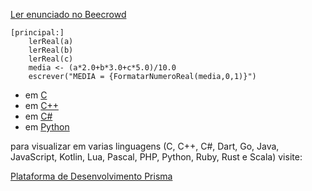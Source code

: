 [Ler enunciado no Beecrowd](https://www.beecrowd.com.br/judge/en/problems/view/1006)

``` 
[principal:]
    lerReal(a)
    lerReal(b)
    lerReal(c)
    media <- (a*2.0+b*3.0+c*5.0)/10.0
    escrever("MEDIA = {FormatarNumeroReal(media,0,1)}")
```

- em [C](https://www.prisma.dev.br/tela-demo-transpilado.html?idDemo=6&idTarget=1)
- em [C++](https://www.prisma.dev.br/tela-demo-transpilado.html?idDemo=6&idTarget=2)
- em [C#](https://www.prisma.dev.br/tela-demo-transpilado.html?idDemo=6&idTarget=3)
- em [Python](https://www.prisma.dev.br/tela-demo-transpilado.html?idDemo=6&idTarget=12)

para visualizar em varias linguagens (C, C++, C#, Dart, Go, Java, JavaScript, Kotlin, Lua, Pascal, PHP, Python, Ruby, Rust e Scala) visite:

[Plataforma de Desenvolvimento Prisma](https://www.prisma.dev.br/tela-demo.html?idDemo=6)
